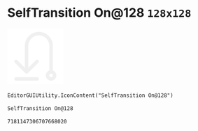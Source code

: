 # SelfTransition On@128 `128x128`
<img src="/img/SelfTransition%20On@128.png" width=128 height=128>

``` CSharp
EditorGUIUtility.IconContent("SelfTransition On@128")
```
```
SelfTransition On@128
```
```
7181147306707668020
```
